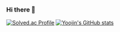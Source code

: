 ### Hi there 👋

<!--
**yoojincha/yoojincha** is a ✨ _special_ ✨ repository because its `README.md` (this file) appears on your GitHub profile.

Here are some ideas to get you started:

- 🔭 I’m currently working on ...
- 🌱 I’m currently learning ...
- 👯 I’m looking to collaborate on ...
- 🤔 I’m looking for help with ...
- 💬 Ask me about ...
- 📫 How to reach me: ...
- 😄 Pronouns: ...
- ⚡ Fun fact: ...
-->

[![Solved.ac Profile](http://mazassumnida.wtf/api/v2/generate_badge?boj=dbwlsanes)](https://solved.ac/dbwlsanes/)
[![Yoojin's GitHub stats](https://github-readme-stats.vercel.app/api?username=yoojincha)](https://github.com/yoojincha/github-readme-stats)
